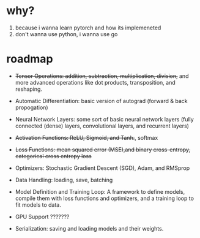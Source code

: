 # why?

1. because i wanna learn pytorch and how its implemeneted
2. don't wanna use python, i wanna use go

# roadmap

- ~~Tensor Operations: addition, subtraction, multiplication, division,~~ and more advanced operations like dot products, transposition, and reshaping.

- Automatic Differentiation: basic version of autograd (forward & back propogation)

- Neural Network Layers: some sort of basic neural network layers (fully connected (dense) layers, convolutional layers, and recurrent layers)

- ~~Activation Functions: ReLU, Sigmoid, and Tanh.~~, softmax

- ~~Loss Functions: mean squared error (MSE),and binary cross-entropy, categorical cross entropy loss~~

- Optimizers: Stochastic Gradient Descent (SGD), Adam, and RMSprop

- Data Handling: loading, save, batching

- Model Definition and Training Loop: A framework to define models, compile them with loss functions and optimizers, and a training loop to fit models to data.

- GPU Support ???????

- Serialization: saving and loading models and their weights.
